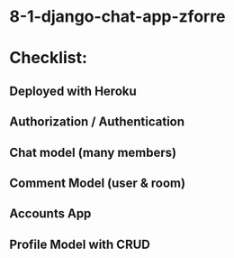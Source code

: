 # 8-1-django-chat-app-zforre

# Checklist:
## Deployed with Heroku
## Authorization / Authentication
## Chat model (many members)
## Comment Model (user & room)
## Accounts App
## Profile Model with CRUD